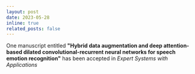 ```yaml
---
layout: post
date: 2023-05-28
inline: true
related_posts: false
---
```


One manuscript entitled <b>"Hybrid data augmentation and deep attention-based dilated convolutional-recurrent neural networks for speech emotion recognition"</b> has been accepted in <i>Expert Systems with Applications</i>